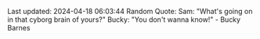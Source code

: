 Last updated: 2024-04-18 06:03:44
Random Quote: Sam: "What's going on in that cyborg brain of yours?"
Bucky: "You don't wanna know!" - Bucky Barnes